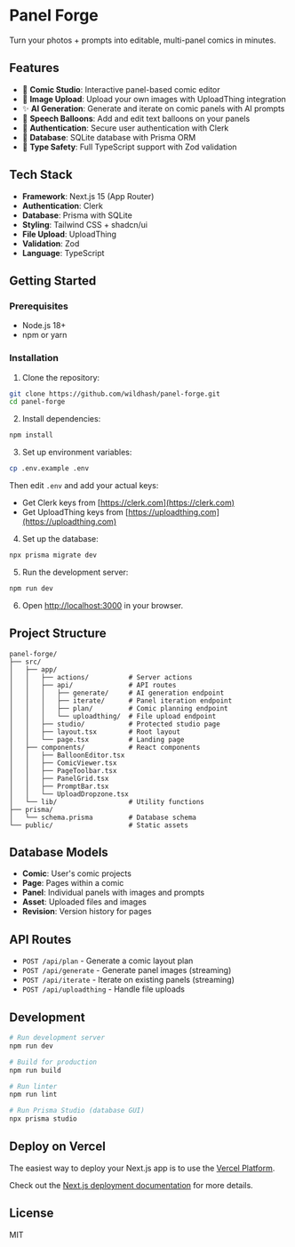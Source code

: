 # Panel Forge

Turn your photos + prompts into editable, multi-panel comics in minutes.

## Features

- 🎨 **Comic Studio**: Interactive panel-based comic editor
- 📸 **Image Upload**: Upload your own images with UploadThing integration
- ✨ **AI Generation**: Generate and iterate on comic panels with AI prompts
- 💬 **Speech Balloons**: Add and edit text balloons on your panels
- 🔐 **Authentication**: Secure user authentication with Clerk
- 💾 **Database**: SQLite database with Prisma ORM
- 🎯 **Type Safety**: Full TypeScript support with Zod validation

## Tech Stack

- **Framework**: Next.js 15 (App Router)
- **Authentication**: Clerk
- **Database**: Prisma with SQLite
- **Styling**: Tailwind CSS + shadcn/ui
- **File Upload**: UploadThing
- **Validation**: Zod
- **Language**: TypeScript

## Getting Started

### Prerequisites

- Node.js 18+ 
- npm or yarn

### Installation

1. Clone the repository:
```bash
git clone https://github.com/wildhash/panel-forge.git
cd panel-forge
```

2. Install dependencies:
```bash
npm install
```

3. Set up environment variables:
```bash
cp .env.example .env
```

Then edit `.env` and add your actual keys:
- Get Clerk keys from [https://clerk.com](https://clerk.com)
- Get UploadThing keys from [https://uploadthing.com](https://uploadthing.com)

4. Set up the database:
```bash
npx prisma migrate dev
```

5. Run the development server:
```bash
npm run dev
```

6. Open [http://localhost:3000](http://localhost:3000) in your browser.

## Project Structure

```
panel-forge/
├── src/
│   ├── app/
│   │   ├── actions/          # Server actions
│   │   ├── api/              # API routes
│   │   │   ├── generate/     # AI generation endpoint
│   │   │   ├── iterate/      # Panel iteration endpoint
│   │   │   ├── plan/         # Comic planning endpoint
│   │   │   └── uploadthing/  # File upload endpoint
│   │   ├── studio/           # Protected studio page
│   │   ├── layout.tsx        # Root layout
│   │   └── page.tsx          # Landing page
│   ├── components/           # React components
│   │   ├── BalloonEditor.tsx
│   │   ├── ComicViewer.tsx
│   │   ├── PageToolbar.tsx
│   │   ├── PanelGrid.tsx
│   │   ├── PromptBar.tsx
│   │   └── UploadDropzone.tsx
│   └── lib/                  # Utility functions
├── prisma/
│   └── schema.prisma         # Database schema
└── public/                   # Static assets
```

## Database Models

- **Comic**: User's comic projects
- **Page**: Pages within a comic
- **Panel**: Individual panels with images and prompts
- **Asset**: Uploaded files and images
- **Revision**: Version history for pages

## API Routes

- `POST /api/plan` - Generate a comic layout plan
- `POST /api/generate` - Generate panel images (streaming)
- `POST /api/iterate` - Iterate on existing panels (streaming)
- `POST /api/uploadthing` - Handle file uploads

## Development

```bash
# Run development server
npm run dev

# Build for production
npm run build

# Run linter
npm run lint

# Run Prisma Studio (database GUI)
npx prisma studio
```

## Deploy on Vercel

The easiest way to deploy your Next.js app is to use the [Vercel Platform](https://vercel.com/new?utm_medium=default-template&filter=next.js&utm_source=create-next-app&utm_campaign=create-next-app-readme).

Check out the [Next.js deployment documentation](https://nextjs.org/docs/app/building-your-application/deploying) for more details.

## License

MIT
